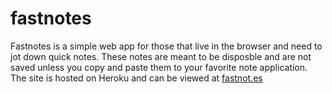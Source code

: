 fastnotes
=========
Fastnotes is a simple web app for those that live in the browser and need to jot down quick notes. These notes are meant to be disposble and are not saved unless you copy and paste them to your favorite note application. The site is hosted on Heroku and can be viewed at [fastnot.es](http://www.fastnot.es)
